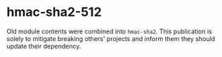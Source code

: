 # hmac-sha2-512

Old module contents were combined into `hmac-sha2`. This publication is solely to mitigate breaking
others' projects and inform them they should update their dependency.
